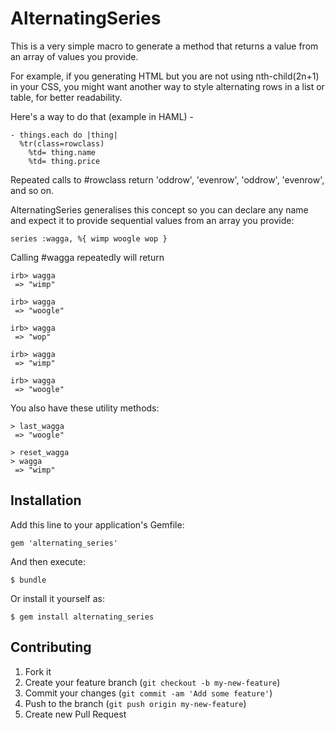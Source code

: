 # AlternatingSeries

This is a very simple macro to generate a method that returns a value from an array of values you provide.

For example, if you generating HTML but you are not using nth-child(2n+1) in your CSS, you might want another way to
style alternating rows in a list or table, for better readability.

Here's a way to do that (example in HAML) -

    - things.each do |thing|
      %tr(class=rowclass)
        %td= thing.name
        %td= thing.price

Repeated calls to #rowclass return 'oddrow', 'evenrow', 'oddrow', 'evenrow', and so on.

AlternatingSeries generalises this concept so you can declare any name and expect it to provide sequential values from an array you provide:

    series :wagga, %{ wimp woogle wop }

Calling #wagga repeatedly will return

    irb> wagga
     => "wimp"

    irb> wagga
     => "woogle"

    irb> wagga
     => "wop"

    irb> wagga
     => "wimp"

    irb> wagga
     => "woogle"

You also have these utility methods:

    > last_wagga
     => "woogle"

    > reset_wagga
    > wagga
     => "wimp"


## Installation

Add this line to your application's Gemfile:

    gem 'alternating_series'

And then execute:

    $ bundle

Or install it yourself as:

    $ gem install alternating_series

## Contributing

1. Fork it
2. Create your feature branch (`git checkout -b my-new-feature`)
3. Commit your changes (`git commit -am 'Add some feature'`)
4. Push to the branch (`git push origin my-new-feature`)
5. Create new Pull Request
